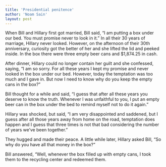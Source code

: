 ```yaml
---
title: 'Presidential penitence'
author: 'Noam Sain'
layout: post
---
```


When Bill and Hillary first got married, Bill said, “I am putting a box under our bed. You must promise never to look in it.” In all their 30 years of marriage, Hillary never looked. However, on the afternoon of their 30th anniversary, curiosity got the better of her and she lifted the lid and peeked inside. In the box there were three empty beer cans and $1,874.25 in cash.  
  
After dinner, Hillary could no longer contain her guilt and she confessed, saying, “I am so sorry. For all these years I kept my promise and never looked in the box under our bed. However, today the temptation was too much and I gave in. But now I need to know why do you keep the empty cans in the box?”

Bill thought for a while and said, “I guess that after all these years you deserve to know the truth. Whenever I was unfaithful to you, I put an empty beer can in the box under the bed to remind myself not to do it again.”

Hillary was shocked, but said, “I am very disappointed and saddened, but I guess after all those years away from home on the road, temptation does happen and I guess that three times is not that bad considering the number of years we’ve been together.”

They hugged and made their peace. A little while later, Hillary asked Bill, “So why do you have all that money in the box?”

Bill answered, “Well, whenever the box filled up with empty cans, I took them to the recycling center and redeemed them.